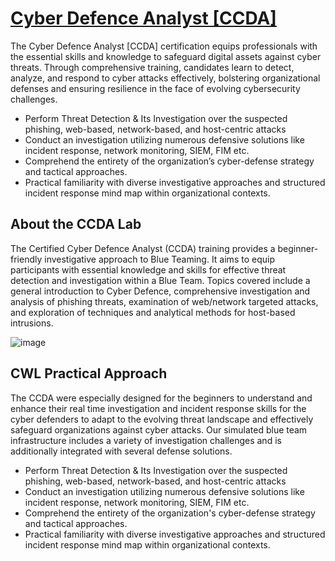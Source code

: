 # [Cyber Defence Analyst [CCDA]](https://cyberwarfare.live/product/cyber-defence-analyst-ccda/)
The Cyber Defence Analyst [CCDA] certification equips professionals with the essential skills and knowledge to safeguard digital assets against cyber threats. Through comprehensive training, candidates learn to detect, analyze, and respond to cyber attacks effectively, bolstering organizational defenses and ensuring resilience in the face of evolving cybersecurity challenges.

+ Perform Threat Detection & Its Investigation over the suspected phishing, web-based, network-based, and host-centric attacks
+ Conduct an investigation utilizing numerous defensive solutions like incident response, network monitoring, SIEM, FIM etc.
+ Comprehend the entirety of the organization’s cyber-defense strategy and tactical approaches.
+ Practical familiarity with diverse investigative approaches and structured incident response mind map within organizational contexts.
    
          
## About the CCDA Lab
The Certified Cyber Defence Analyst (CCDA) training provides a beginner-friendly investigative approach to Blue Teaming. It aims to equip participants with essential knowledge and skills for effective threat detection and investigation within a Blue Team. Topics covered include a general introduction to Cyber Defence, comprehensive investigation and analysis of phishing threats, examination of web/network targeted attacks, and exploration of techniques and analytical methods for host-based intrusions.

![image](https://github.com/user-attachments/assets/80de8e20-f67a-49e5-b828-1f65f942ac1b)
                                       
                                   
## CWL Practical Approach
The CCDA were especially designed for the beginners to understand and enhance their real time investigation and incident response skills for the cyber defenders to adapt to the evolving threat landscape and effectively safeguard organizations against cyber attacks. Our simulated blue team infrastructure includes a variety of investigation challenges and is additionally integrated with several defense solutions.
+ Perform Threat Detection & Its Investigation over the suspected phishing, web-based, network-based, and host-centric attacks
+ Conduct an investigation utilizing numerous defensive solutions like incident response, network monitoring, SIEM, FIM etc.
+ Comprehend the entirety of the organization's cyber-defense strategy and tactical approaches.
+ Practical familiarity with diverse investigative approaches and structured incident response mind map within organizational contexts.

